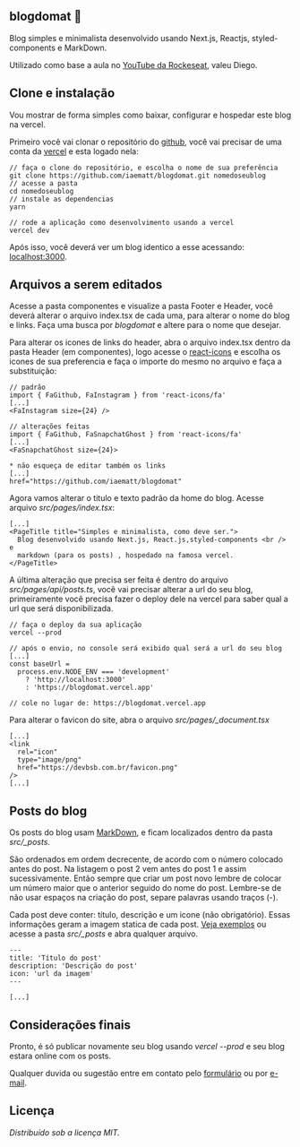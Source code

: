 ## blogdomat 🌠

Blog simples e minimalista desenvolvido usando Next.js, Reactjs, styled-components e MarkDown.

Utilizado como base a aula no [YouTube da Rockeseat](https://www.youtube.com/watch?v=qvetoR6V5ic), valeu Diego.

## Clone e instalação

Vou mostrar de forma simples como baixar, configurar e hospedar este blog na vercel.

Primeiro você vai clonar o repositório do [github](https://github.com/iaematt/blogdomat), você vai precisar de uma conta da [vercel](https://vercel.com) e esta logado nela:

```
// faça o clone do repositório, e escolha o nome de sua preferência
git clone https://github.com/iaematt/blogdomat.git nomedoseublog
// acesse a pasta
cd nomedoseublog
// instale as dependencias
yarn

// rode a aplicação como desenvolvimento usando a vercel
vercel dev
```

Após isso, você deverá ver um blog identico a esse acessando: [localhost:3000](http://localhost:3000).

## Arquivos a serem editados

Acesse a pasta componentes e visualize a pasta Footer e Header, você deverá alterar o arquivo index.tsx de cada uma, para alterar o nome do blog e links. Faça uma busca por _blogdomat_ e altere para o nome que desejar.

Para alterar os icones de links do header, abra o arquivo index.tsx dentro da pasta Header (em componentes), logo acesse o [react-icons](https://react-icons.github.io/react-icons/) e escolha os icones de sua preferencia e faça o importe do mesmo no arquivo e faça a substituição:

```
// padrão
import { FaGithub, FaInstagram } from 'react-icons/fa'
[...]
<FaInstagram size={24} />

// alterações feitas
import { FaGithub, FaSnapchatGhost } from 'react-icons/fa'
[...]
<FaSnapchatGhost size={24}>

* não esqueça de editar também os links
[...]
href="https://github.com/iaematt/blogdomat"
```

Agora vamos alterar o titulo e texto padrão da home do blog. Acesse arquivo _src/pages/index.tsx_:

```
[...]
<PageTitle title="Simples e minimalista, como deve ser.">
  Blog desenvolvido usando Next.js, React.js,styled-components <br /> e
  markdown (para os posts) , hospedado na famosa vercel.
</PageTitle>
```

A última alteração que precisa ser feita é dentro do arquivo _src/pages/api/posts.ts_, você vai precisar alterar a url do seu blog, primeiramente você precisa fazer o deploy dele na vercel para saber qual a url que será disponibilizada.

```
// faça o deploy da sua aplicação
vercel --prod

// após o envio, no console será exibido qual será a url do seu blog
[...]
const baseUrl =
  process.env.NODE_ENV === 'development'
    ? 'http://localhost:3000'
    : 'https://blogdomat.vercel.app'

// cole no lugar de: https://blogdomat.vercel.app
```

Para alterar o favicon do site, abra o arquivo _src/pages/\_document.tsx_

```
[...]
<link
  rel="icon"
  type="image/png"
  href="https://devbsb.com.br/favicon.png"
/>
[...]
```

## Posts do blog

Os posts do blog usam [MarkDown](https://pt.wikipedia.org/wiki/Markdown), e ficam localizados dentro da pasta _src/\_posts_.

São ordenados em ordem decrecente, de acordo com o número colocado antes do post.
Na listagem o post 2 vem antes do post 1 e assim sucessivamente. Então sempre que criar um post novo lembre de colocar um número maior que o anterior seguido do nome do post.
Lembre-se de não usar espaços na criação do post, separe palavras usando traços (-).

Cada post deve conter: título, descrição e um icone (não obrigatório). Essas informações geram a imagem statica de cada post. [Veja exemplos](https://github.com/iaematt/blogdomat/tree/main/src/_posts) ou acesse a pasta _src/\_posts_ e abra qualquer arquivo.

```
---
title: 'Título do post'
description: 'Descrição do post'
icon: 'url da imagem'
---

[...]
```

## Considerações finais

Pronto, é só publicar novamente seu blog usando _vercel --prod_ e seu blog estara online com os posts.

Qualquer duvida ou sugestão entre em contato pelo [formulário](https://devbsb.com.br/contato) ou por [e-mail](mailto:matheusbastos@outlook.com).

## Licença

_Distribuído sob a licença MIT._
